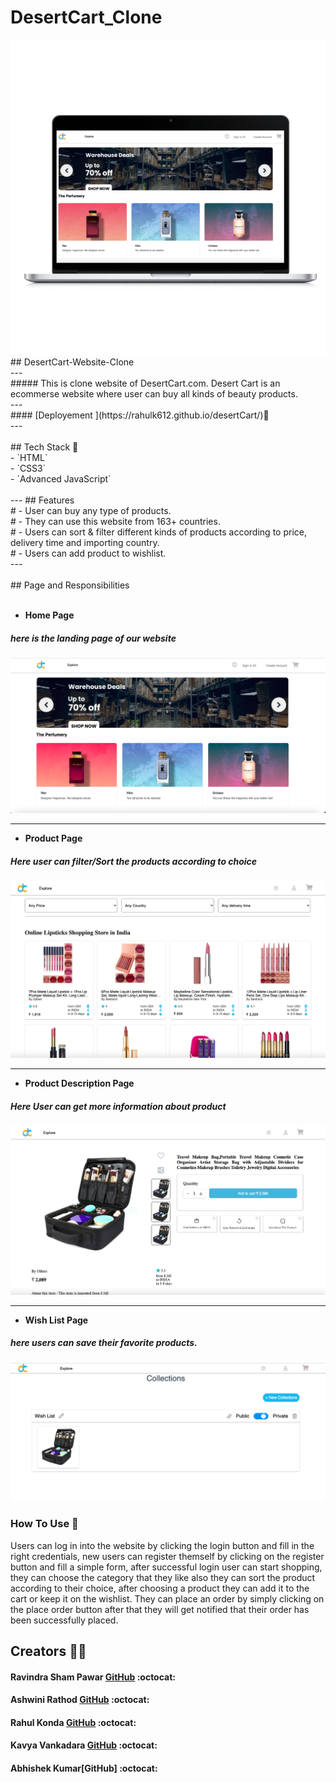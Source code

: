# DesertCart_Clone
<div align="center">
  <img alt="Demo" src="./Images/Demo.png" />
</div>
## DesertCart-Website-Clone 
<br/>
---
<br/>
##### This is clone website of DesertCart.com. Desert Cart is an ecommerse website where user can buy all kinds of beauty products.
<br/>
---
<br/>
#### [Deployement ](https://rahulk612.github.io/desertCart/)🔗
<br/>
---
<br/> <br/>
## Tech Stack 🔧 <br/>
- `HTML` <br/>
- `CSS3` <br/>
- `Advanced JavaScript` <br/> <br/>
---
## Features  <br/>
# - User can buy any type of products. <br/>
# - They can use this website from 163+ countries. <br/>
# - Users can sort & filter different kinds of products according to price, delivery time and importing country. <br/>
# - Users can add product to wishlist. <br/>
--- <br/> <br/>
## Page and Responsibilities <br/> <br/>

- **Home Page**
##### here is the landing page of our website
![Landing Page](./Images/HomePage.png)

---

- **Product Page**
##### Here user can filter/Sort the products according to choice
![Product Category Page](./Images/productspage.png)

---

- **Product Description Page**
##### Here User can get more information about product
![Product Details Page](./Images/productsDesc.png)

---
<!-- - **Cart Page**
##### From here user can add and remove products from cart
![Cart Page](https://github.com/mayuriwasu1/purplle_clone/blob/main/image/cart_page.png)

--- -->

- **Wish List Page**
##### here users can save their favorite products.
![Wish List](./Images/collections.png)

<!-- ---

- **Checkout Page**
##### Here user can add address 
![Checkout Page](https://github.com/mayuriwasu1/purplle_clone/blob/main/image/adress.png)

---
- **Payment Page**
##### here user will have to fill their payment details then they will be notified that their order has been placed.
![Payment Page](https://github.com/mayuriwasu1/purplle_clone/blob/main/image/pay.png)

--- -->



### How To Use 	📌
Users can log in into the website by clicking the login button and fill in the right credentials, 
new users can register themself by clicking on the register button and fill a simple form, after successful 
login user can start shopping, they can choose the category that they like also they can sort the product 
according to their choice, after choosing a product they can add it to the cart or keep it on the wishlist.
They can place an order by simply clicking on the place order button after that they will get notified that their 
 order has been successfully placed.




## Creators  🤝🏻	
#### Ravindra Sham Pawar [GitHub](https://github.com/Ravindraapps) :octocat:

#### Ashwini Rathod [GitHub](https://github.com/rathodashwini990) :octocat:

#### Rahul Konda  [GitHub](https://github.com/Rahulk612) :octocat:

#### Kavya Vankadara [GitHub](https://github.com/kavya-2021) :octocat:

#### Abhishek Kumar[GitHub] :octocat:



 

